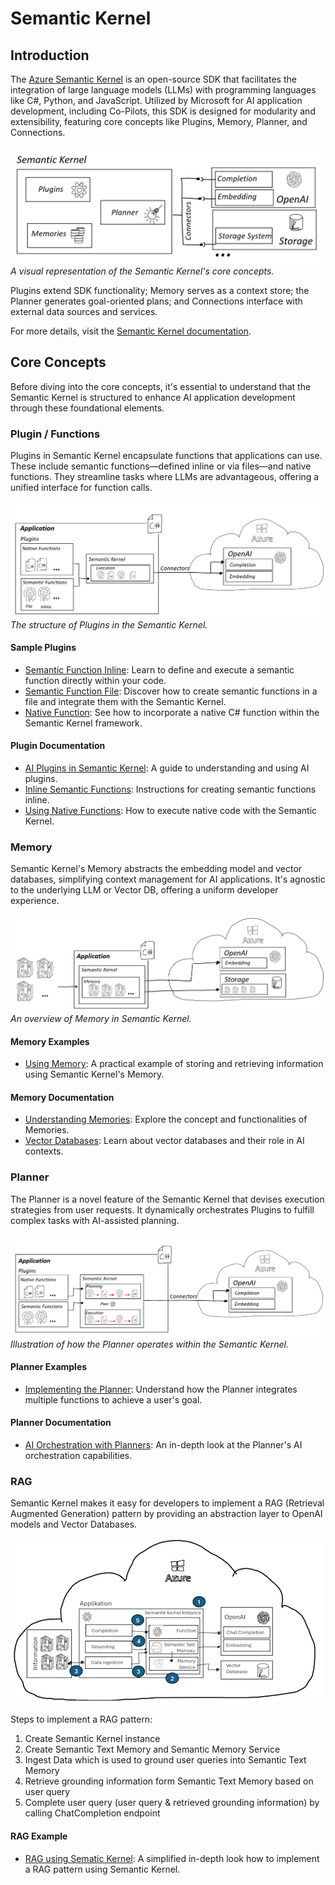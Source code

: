 # Semantic Kernel

## Introduction

The [Azure Semantic Kernel](https://github.com/microsoft/semantic-kernel) is an open-source SDK that facilitates the integration of large language models (LLMs) with programming languages like C#, Python, and JavaScript. Utilized by Microsoft for AI application development, including Co-Pilots, this SDK is designed for modularity and extensibility, featuring core concepts like Plugins, Memory, Planner, and Connections.

![Concept Overview](../../media/img/06_SemanticKernel/01_ConceptOverview.png) *A visual representation of the Semantic Kernel's core concepts.*

Plugins extend SDK functionality; Memory serves as a context store; the Planner generates goal-oriented plans; and Connections interface with external data sources and services.

For more details, visit the [Semantic Kernel documentation](https://learn.microsoft.com/en-us/semantic-kernel/).

## Core Concepts

Before diving into the core concepts, it's essential to understand that the Semantic Kernel is structured to enhance AI application development through these foundational elements.

### Plugin / Functions

Plugins in Semantic Kernel encapsulate functions that applications can use. These include semantic functions—defined inline or via files—and native functions. They streamline tasks where LLMs are advantageous, offering a unified interface for function calls.

![Plugins](../../media/img/06_SemanticKernel/02_Plugin.png) *The structure of Plugins in the Semantic Kernel.*

#### Sample Plugins

- [Semantic Function Inline](./01_PlugIn_SemanticFunction_Inline.ipynb): Learn to define and execute a semantic function directly within your code.
- [Semantic Function File](./02_PlugIn_SemanticFunction_File.ipynb): Discover how to create semantic functions in a file and integrate them with the Semantic Kernel.
- [Native Function](./03_PlugIn_NativeFunction.ipynb): See how to incorporate a native C# function within the Semantic Kernel framework.

#### Plugin Documentation

- [AI Plugins in Semantic Kernel](https://learn.microsoft.com/en-us/semantic-kernel/ai-orchestration/plugins/?tabs=Csharp): A guide to understanding and using AI plugins.
- [Inline Semantic Functions](https://learn.microsoft.com/en-us/semantic-kernel/ai-orchestration/plugins/semantic-functions/inline-semantic-functions?tabs=Csharp): Instructions for creating semantic functions inline.
- [Using Native Functions](https://learn.microsoft.com/en-us/semantic-kernel/ai-orchestration/plugins/native-functions/using-the-skfunction-decorator?tabs=Csharp): How to execute native code with the Semantic Kernel.

### Memory

Semantic Kernel's Memory abstracts the embedding model and vector databases, simplifying context management for AI applications. It's agnostic to the underlying LLM or Vector DB, offering a uniform developer experience.

![Memory](../../media/img/06_SemanticKernel/03_Memory.png) *An overview of Memory in Semantic Kernel.*

#### Memory Examples

- [Using Memory](./04_Memory.ipynb): A practical example of storing and retrieving information using Semantic Kernel's Memory.

#### Memory Documentation

- [Understanding Memories](https://learn.microsoft.com/en-us/semantic-kernel/memories/): Explore the concept and functionalities of Memories.
- [Vector Databases](https://learn.microsoft.com/en-us/semantic-kernel/memories/vector-db): Learn about vector databases and their role in AI contexts.

### Planner

The Planner is a novel feature of the Semantic Kernel that devises execution strategies from user requests. It dynamically orchestrates Plugins to fulfill complex tasks with AI-assisted planning.

![Planner](../../media/img/06_SemanticKernel/04_Planner.png) *Illustration of how the Planner operates within the Semantic Kernel.*

#### Planner Examples

- [Implementing the Planner](./05_Planner.ipynb): Understand how the Planner integrates multiple functions to achieve a user's goal.

#### Planner Documentation

- [AI Orchestration with Planners](https://learn.microsoft.com/en-us/semantic-kernel/ai-orchestration/planners/): An in-depth look at the Planner's AI orchestration capabilities.

### RAG

Semantic Kernel makes it easy for developers to implement a RAG (Retrieval Augmented Generation) pattern by providing an abstraction layer to OpenAI models and Vector Databases.

![RAG](../../media/img/06_SemanticKernel/07_RAG.png)

Steps to implement a RAG pattern:

1. Create Semantic Kernel instance
2. Create Semantic Text Memory and Semantic Memory Service
3. Ingest Data which is used to ground user queries into Semantic Text Memory
4. Retrieve grounding information form Semantic Text Memory based on user query
5. Complete user query (user query & retrieved grounding information) by calling ChatCompletion endpoint

#### RAG Example

- [RAG using Sematic Kernel](./07_RAG_Pattern.ipynb): A simplified in-depth look how to implement a RAG pattern using Semantic Kernel.

